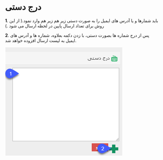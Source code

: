 # درج دستی



**1**. باید شمارها و یا آدرس های ایمیل را به صورت دستی زیر هم زیر هم وارد نمود.( از  این روش برای تعداد ارسال پایین در لحظه ارسال می شود .)

**2**. پس از درج شماره ها بصورت دستی، با زدن دکمه بعلاوه، شماره ها و آدرس های ایمیل به لیست ارسال افزوده خواهد شد.

![](advertise-Step3SelectAudiences-bank7.png)


